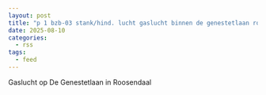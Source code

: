 ```yaml
---
layout: post
title: "p 1 bzb-03 stank/hind. lucht gaslucht binnen de genestetlaan roosendaal 201331"
date: 2025-08-10
categories: 
  - rss
tags: 
  - feed
---
```


Gaslucht op De Genestetlaan in Roosendaal
